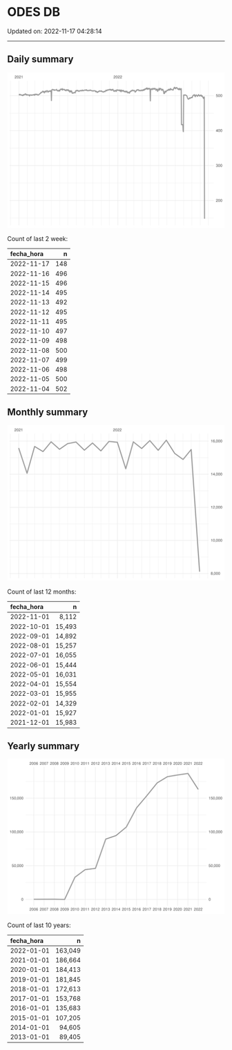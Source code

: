 
# ODES DB

Updated on: 2022-11-17 04:28:14

-----

## Daily summary

![](figures/unnamed-chunk-2-1.svg)<!-- -->

Count of last 2 week:

| fecha\_hora |   n |
| :---------- | --: |
| 2022-11-17  | 148 |
| 2022-11-16  | 496 |
| 2022-11-15  | 496 |
| 2022-11-14  | 495 |
| 2022-11-13  | 492 |
| 2022-11-12  | 495 |
| 2022-11-11  | 495 |
| 2022-11-10  | 497 |
| 2022-11-09  | 498 |
| 2022-11-08  | 500 |
| 2022-11-07  | 499 |
| 2022-11-06  | 498 |
| 2022-11-05  | 500 |
| 2022-11-04  | 502 |

## Monthly summary

![](figures/unnamed-chunk-4-1.svg)<!-- -->

Count of last 12 months:

| fecha\_hora |      n |
| :---------- | -----: |
| 2022-11-01  |  8,112 |
| 2022-10-01  | 15,493 |
| 2022-09-01  | 14,892 |
| 2022-08-01  | 15,257 |
| 2022-07-01  | 16,055 |
| 2022-06-01  | 15,444 |
| 2022-05-01  | 16,031 |
| 2022-04-01  | 15,554 |
| 2022-03-01  | 15,955 |
| 2022-02-01  | 14,329 |
| 2022-01-01  | 15,927 |
| 2021-12-01  | 15,983 |

## Yearly summary

![](figures/unnamed-chunk-6-1.svg)<!-- -->

Count of last 10 years:

| fecha\_hora |       n |
| :---------- | ------: |
| 2022-01-01  | 163,049 |
| 2021-01-01  | 186,664 |
| 2020-01-01  | 184,413 |
| 2019-01-01  | 181,845 |
| 2018-01-01  | 172,613 |
| 2017-01-01  | 153,768 |
| 2016-01-01  | 135,683 |
| 2015-01-01  | 107,205 |
| 2014-01-01  |  94,605 |
| 2013-01-01  |  89,405 |
